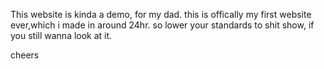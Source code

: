 This website is kinda a demo, for my dad.
this is offically my first website ever,which i made in around 24hr.
so lower your standards to shit show, if you still wanna look at it.

cheers
